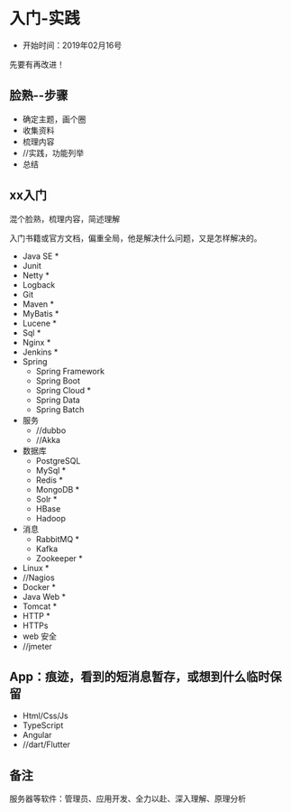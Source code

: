 #   入门-实践

-   开始时间：2019年02月16号

先要有再改进！

##  脸熟--步骤
-   确定主题，画个圈
-   收集资料
-   梳理内容
-   //实践，功能列举
-   总结

##  xx入门

混个脸熟，梳理内容，简述理解

入门书籍或官方文档，偏重全局，他是解决什么问题，又是怎样解决的。

-   Java SE *
-   Junit
-   Netty *
-   Logback
-   Git
-   Maven *
-   MyBatis *
-   Lucene *
-   Sql *
-   Nginx *
-   Jenkins *
-   Spring
    -   Spring Framework
    -   Spring Boot 
    -   Spring Cloud *
    -   Spring Data
    -   Spring Batch 
-   服务
    -   //dubbo
    -   //Akka
-   数据库
    -   PostgreSQL
    -   MySql *
    -   Redis *
    -   MongoDB *
    -   Solr *
    -   HBase
    -   Hadoop
-   消息
    -   RabbitMQ *
    -   Kafka
    -   Zookeeper *
-   Linux *
-   //Nagios
-   Docker *
-   Java Web *
-   Tomcat *
-   HTTP *
-   HTTPs
-   web 安全
-   //jmeter


##  App：痕迹，看到的短消息暂存，或想到什么临时保留
-   Html/Css/Js
-   TypeScript
-   Angular
-   //dart/Flutter


##  备注

服务器等软件：管理员、应用开发、全力以赴、深入理解、原理分析
